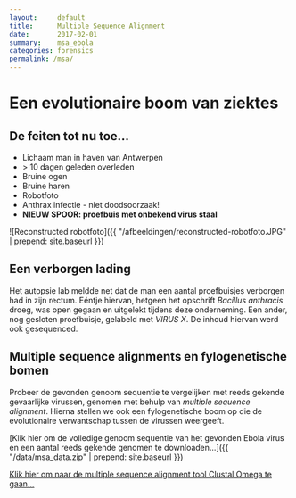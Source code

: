 ```yaml
---
layout:     default
title:      Multiple Sequence Alignment
date:       2017-02-01
summary:    msa_ebola
categories: forensics
permalink: /msa/
---
```


# Een evolutionaire boom van ziektes

## De feiten tot nu toe...

- Lichaam man in haven van Antwerpen
- \> 10 dagen geleden overleden
- Bruine ogen
- Bruine haren
- Robotfoto
- Anthrax infectie - niet doodsoorzaak!
- **NIEUW SPOOR: proefbuis met onbekend virus staal**

![Reconstructed robotfoto]({{ "/afbeeldingen/reconstructed-robotfoto.JPG" | prepend: site.baseurl }})

## Een verborgen lading

Het autopsie lab meldde net dat de man een aantal proefbuisjes verborgen had in zijn rectum. Eéntje hiervan, hetgeen het opschrift *Bacillus anthracis* droeg, was open gegaan en uitgelekt tijdens deze onderneming. Een ander, nog gesloten proefbuisje, gelabeld met *VIRUS X*. De inhoud hiervan werd ook gesequenced.

<!-- met *Ebola virus*. -->

## Multiple sequence alignments en fylogenetische bomen
<!-- gekende Ebola virus -->

Probeer de gevonden genoom sequentie te vergelijken met reeds gekende gevaarlijke virussen, genomen met behulp van *multiple sequence alignment*. Hierna stellen we ook een fylogenetische boom op die de evolutionaire verwantschap tussen de virussen weergeeft.

[Klik hier om de volledige genoom sequentie van het gevonden Ebola virus en een aantal reeds gekende genomen te downloaden...]({{ "/data/msa_data.zip" | prepend: site.baseurl }})

[Klik hier om naar de multiple sequence alignment tool Clustal Omega te gaan...](https://www.ebi.ac.uk/Tools/msa/clustalo/)

<!-- [Klik hier voor de update!]({{"/pmf" | prepend: site.baseurl }}) -->
